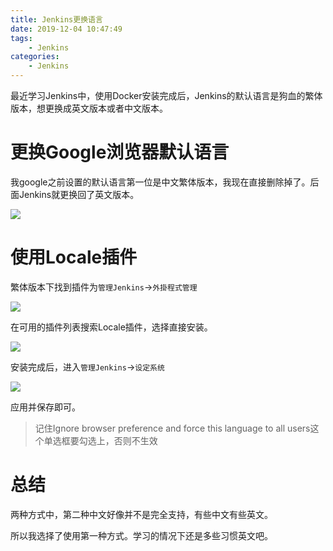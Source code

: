 ```yaml
---
title: Jenkins更换语言
date: 2019-12-04 10:47:49
tags:
    - Jenkins
categories:
    - Jenkins
---
```


最近学习Jenkins中，使用Docker安装完成后，Jenkins的默认语言是狗血的繁体版本，想更换成英文版本或者中文版本。

<!-- more -->

# 更换Google浏览器默认语言

我google之前设置的默认语言第一位是中文繁体版本，我现在直接删除掉了。后面Jenkins就更换回了英文版本。

![](changegooglelan.png)

# 使用Locale插件

繁体版本下找到插件为`管理Jenkins`->`外掛程式管理`

![](findplugin.png)

在可用的插件列表搜索Locale插件，选择直接安装。

![](findplugin2.png)

安装完成后，进入`管理Jenkins`->`设定系统`

![](setting.png)

应用并保存即可。

> 记住Ignore browser preference and force this language to all users这个单选框要勾选上，否则不生效

# 总结

两种方式中，第二种中文好像并不是完全支持，有些中文有些英文。

所以我选择了使用第一种方式。学习的情况下还是多些习惯英文吧。